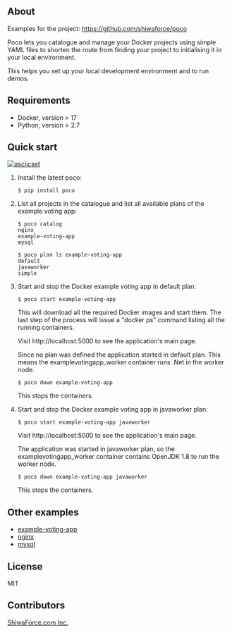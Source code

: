 About
-----

Examples for the project: https://github.com/shiwaforce/poco

Poco lets you catalogue and manage your Docker projects using
simple YAML files to shorten the route from finding your project to
initialising it in your local environment.

This helps you set up your local development environment and to run
demos.

Requirements
------------

-   Docker, version \> 17
-   Python, version \> 2.7

Quick start
------------

[![asciicast](https://asciinema.org/a/131956.png)](https://asciinema.org/a/131956)

1. Install the latest poco:
	```shell
	$ pip install poco
	```

2. List all projects in the catalogue and list all available plans of the example voting app:
	```shell
	$ poco catalog
	nginx
	example-voting-app
	mysql

	$ poco plan ls example-voting-app
    default
    javaworker
    simple
	```

3. Start and stop the Docker example voting app in default plan:
	```shell
	$ poco start example-voting-app
	```
	This will download all the required Docker images and start them. The last step of the process will issue a "docker ps" command listing all the running containers.

	Visit http://localhost:5000 to see the application's main page.

	Since no plan was defined the application started in default plan. This means the examplevotingapp_worker container runs .Net in the worker node.

	```shell
	$ poco down example-voting-app
	```
	This stops the containers.

4. Start and stop the Docker example voting app in javaworker plan:
	```shell
	$ poco start example-voting-app javaworker
	```
	Visit http://localhost:5000 to see the application's main page.

	The application was started in javaworker plan, so the examplevotingapp_worker container contains OpenJDK 1.8 to run the worker node.

	```shell
	$ poco down example-voting-app javaworker
	```
	This stops the containers.

Other examples
----------------
- [example-voting-app](https://github.com/shiwaforce/poco-example/blob/master/example-voting-app/README.md)
- [nginx](https://github.com/shiwaforce/poco-example/blob/master/nginx/README.md)
- [mysql](https://github.com/shiwaforce/poco-example/blob/master/mysql/README.md)

License
-------

MIT

Contributors
------------

[ShiwaForce.com Inc.](https://www.shiwaforce.com/en/)
